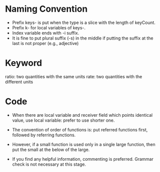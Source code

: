 # Naming Convention
* Prefix keys- is put when the type is a slice with the length of keyCount.
* Prefix k- for local variables of keys-.
* Index variable ends with -i suffix.
* It is fine to put plural suffix (-s) in the middle if putting the suffix at the last is not proper (e.g., adjective)

# Keyword
ratio: two quantities with the same units
rate: two quantities with the different units

# Code
* When there are local variable and receiver field which points identical value, use local variable: prefer to use shorter one. 

* The convention of order of functions is: put referred functions first, followed by referring functions. 
* However, if a small function is used only in a single large function, then put the small at the below of the large.

* If you find any helpful information, commenting is preferred. Grammar check is not necessary at this stage. 